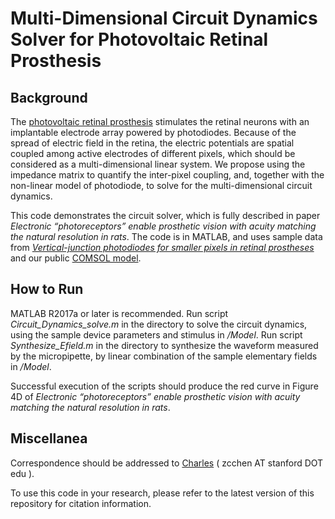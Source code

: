 # Multi-Dimensional Circuit Dynamics Solver for Photovoltaic Retinal Prosthesis

## Background
The [photovoltaic retinal prosthesis](https://en.wikipedia.org/wiki/Photovoltaic_retinal_prosthesis) stimulates the retinal neurons with an implantable electrode array powered by photodiodes. Because of the spread of electric field in the retina, the electric potentials are spatial coupled among active electrodes of different pixels, which should be considered as a multi-dimensional linear system. We propose using the impedance matrix to quantify the inter-pixel coupling, and, together with the non-linear model of photodiode, to solve for the multi-dimensional circuit dynamics.

This code demonstrates the circuit solver, which is fully described in paper *Electronic “photoreceptors” enable prosthetic vision with acuity matching the natural resolution in rats*. The code is in MATLAB, and uses sample data from [*Vertical-junction photodiodes for smaller pixels in retinal prostheses*](https://doi.org/10.1088/1741-2552/abe6b8) and our public [COMSOL model](10.5281/zenodo.5081278).

## How to Run
MATLAB R2017a or later is recommended.
Run script *Circuit_Dynamics_solve.m* in the directory to solve the circuit dynamics, using the sample device parameters and stimulus in */Model*.
Run script *Synthesize_Efield.m* in the directory to synthesize the waveform measured by the micropipette, by linear combination of the sample elementary fields in */Model*.

Successful execution of the scripts should produce the red curve in Figure 4D of *Electronic “photoreceptors” enable prosthetic vision with acuity matching the natural resolution in rats*.

## Miscellanea
Correspondence should be addressed to [Charles](http://web.stanford.edu/~zcchen/) ( zcchen AT stanford DOT edu ).

To use this code in your research, please refer to the latest version of this repository for citation information.
